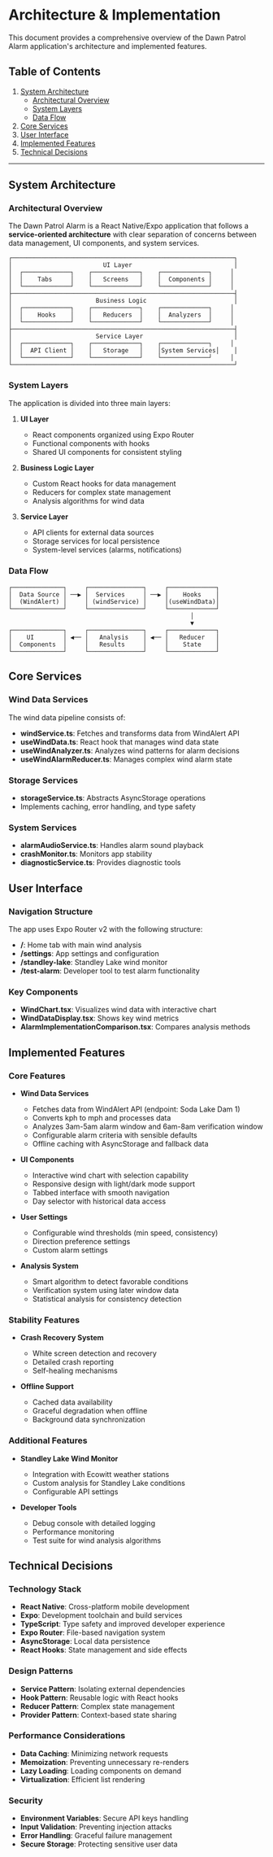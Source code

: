 # Architecture & Implementation

This document provides a comprehensive overview of the Dawn Patrol Alarm application's architecture and implemented features.

## Table of Contents
1. [System Architecture](#system-architecture)
    - [Architectural Overview](#architectural-overview)
    - [System Layers](#system-layers) 
    - [Data Flow](#data-flow)
2. [Core Services](#core-services)
3. [User Interface](#user-interface)
4. [Implemented Features](#implemented-features)
5. [Technical Decisions](#technical-decisions)

---

## System Architecture

### Architectural Overview

The Dawn Patrol Alarm is a React Native/Expo application that follows a **service-oriented architecture** with clear separation of concerns between data management, UI components, and system services.

```
┌─────────────────────────────────────────────────────────────┐
│                         UI Layer                            │
│  ┌─────────────┐    ┌─────────────┐    ┌─────────────┐     │
│  │    Tabs     │    │   Screens   │    │  Components │     │
│  └─────────────┘    └─────────────┘    └─────────────┘     │
├─────────────────────────────────────────────────────────────┤
│                       Business Logic                        │
│  ┌─────────────┐    ┌─────────────┐    ┌─────────────┐     │
│  │    Hooks    │    │   Reducers  │    │  Analyzers  │     │
│  └─────────────┘    └─────────────┘    └─────────────┘     │
├─────────────────────────────────────────────────────────────┤
│                       Service Layer                         │
│  ┌─────────────┐    ┌─────────────┐    ┌─────────────┐     │
│  │  API Client │    │   Storage   │    │System Services│    │
│  └─────────────┘    └─────────────┘    └─────────────┘     │
└─────────────────────────────────────────────────────────────┘
```

### System Layers

The application is divided into three main layers:

1. **UI Layer**
   - React components organized using Expo Router
   - Functional components with hooks
   - Shared UI components for consistent styling

2. **Business Logic Layer**
   - Custom React hooks for data management
   - Reducers for complex state management
   - Analysis algorithms for wind data

3. **Service Layer**
   - API clients for external data sources
   - Storage services for local persistence
   - System-level services (alarms, notifications)

### Data Flow

```
┌──────────────┐     ┌───────────────┐     ┌─────────────┐
│  Data Source │ ──▶ │  Services     │ ──▶ │    Hooks    │
│  (WindAlert) │     │ (windService) │     │(useWindData)│
└──────────────┘     └───────────────┘     └─────────────┘
                                                  │
                                                  ▼
┌──────────────┐     ┌───────────────┐     ┌─────────────┐
│    UI        │ ◀── │   Analysis    │ ◀── │   Reducer   │
│  Components  │     │   Results     │     │    State    │
└──────────────┘     └───────────────┘     └─────────────┘
```

## Core Services

### Wind Data Services

The wind data pipeline consists of:

- **windService.ts**: Fetches and transforms data from WindAlert API
- **useWindData.ts**: React hook that manages wind data state
- **useWindAnalyzer.ts**: Analyzes wind patterns for alarm decisions
- **useWindAlarmReducer.ts**: Manages complex wind alarm state

### Storage Services

- **storageService.ts**: Abstracts AsyncStorage operations
- Implements caching, error handling, and type safety

### System Services

- **alarmAudioService.ts**: Handles alarm sound playback
- **crashMonitor.ts**: Monitors app stability
- **diagnosticService.ts**: Provides diagnostic tools

## User Interface

### Navigation Structure

The app uses Expo Router v2 with the following structure:

- **/**: Home tab with main wind analysis
- **/settings**: App settings and configuration
- **/standley-lake**: Standley Lake wind monitor
- **/test-alarm**: Developer tool to test alarm functionality

### Key Components

- **WindChart.tsx**: Visualizes wind data with interactive chart
- **WindDataDisplay.tsx**: Shows key wind metrics
- **AlarmImplementationComparison.tsx**: Compares analysis methods

## Implemented Features

### Core Features

- **Wind Data Services**
  - Fetches data from WindAlert API (endpoint: Soda Lake Dam 1)
  - Converts kph to mph and processes data
  - Analyzes 3am-5am alarm window and 6am-8am verification window
  - Configurable alarm criteria with sensible defaults
  - Offline caching with AsyncStorage and fallback data

- **UI Components**
  - Interactive wind chart with selection capability
  - Responsive design with light/dark mode support
  - Tabbed interface with smooth navigation
  - Day selector with historical data access

- **User Settings**
  - Configurable wind thresholds (min speed, consistency)
  - Direction preference settings
  - Custom alarm settings

- **Analysis System**
  - Smart algorithm to detect favorable conditions
  - Verification system using later window data
  - Statistical analysis for consistency detection

### Stability Features

- **Crash Recovery System**
  - White screen detection and recovery
  - Detailed crash reporting
  - Self-healing mechanisms

- **Offline Support**
  - Cached data availability
  - Graceful degradation when offline
  - Background data synchronization

### Additional Features

- **Standley Lake Wind Monitor**
  - Integration with Ecowitt weather stations
  - Custom analysis for Standley Lake conditions
  - Configurable API settings

- **Developer Tools**
  - Debug console with detailed logging
  - Performance monitoring
  - Test suite for wind analysis algorithms

## Technical Decisions

### Technology Stack

- **React Native**: Cross-platform mobile development
- **Expo**: Development toolchain and build services
- **TypeScript**: Type safety and improved developer experience
- **Expo Router**: File-based navigation system
- **AsyncStorage**: Local data persistence
- **React Hooks**: State management and side effects

### Design Patterns

- **Service Pattern**: Isolating external dependencies
- **Hook Pattern**: Reusable logic with React hooks
- **Reducer Pattern**: Complex state management
- **Provider Pattern**: Context-based state sharing

### Performance Considerations

- **Data Caching**: Minimizing network requests
- **Memoization**: Preventing unnecessary re-renders
- **Lazy Loading**: Loading components on demand
- **Virtualization**: Efficient list rendering

### Security

- **Environment Variables**: Secure API keys handling
- **Input Validation**: Preventing injection attacks
- **Error Handling**: Graceful failure management
- **Secure Storage**: Protecting sensitive user data
